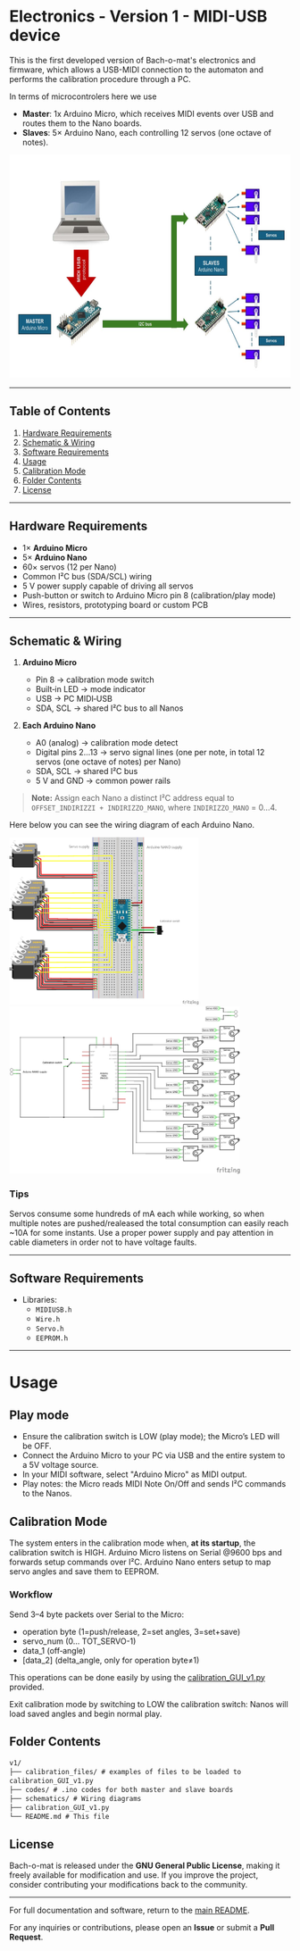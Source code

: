 # Electronics - Version 1 - MIDI-USB device

This is the first developed version of Bach-o-mat's electronics and firmware, which allows a USB-MIDI connection to the automaton and performs the calibration procedure through a PC.

In terms of microcontrolers here we use

- **Master**: 1x Arduino Micro, which receives MIDI events over USB and routes them to the Nano boards.  
- **Slaves**: 5× Arduino Nano, each controlling 12 servos (one octave of notes).

<img src="schematics/schem.jpg" height="400"/>

---

## Table of Contents

1. [Hardware Requirements](#hardware-requirements)  
2. [Schematic & Wiring](#schematic--wiring)  
3. [Software Requirements](#software-requirements)  
4. [Usage](#usage)  
5. [Calibration Mode](#calibration-mode)  
6. [Folder Contents](#folder-contents)
7. [License](#license)  

---

## Hardware Requirements

- 1× **Arduino Micro**  
- 5× **Arduino Nano**  
- 60× servos (12 per Nano)  
- Common I²C bus (SDA/SCL) wiring  
- 5 V power supply capable of driving all servos  
- Push-button or switch to Arduino Micro pin 8 (calibration/play mode)  
- Wires, resistors, prototyping board or custom PCB  

---

## Schematic & Wiring

1. **Arduino Micro**  
   - Pin 8 → calibration mode switch  
   - Built‐in LED → mode indicator
   - USB → PC MIDI‐USB
   - SDA, SCL → shared I²C bus to all Nanos

2. **Each Arduino Nano**  
   - A0 (analog) → calibration mode detect  
   - Digital pins 2…13 → servo signal lines (one per note, in total 12 servos (one octave of notes) per Nano)  
   - SDA, SCL → shared I²C bus  
   - 5 V and GND → common power rails  

> **Note:** Assign each Nano a distinct I²C address equal to `OFFSET_INDIRIZZI + INDIRIZZO_MANO`, where `INDIRIZZO_MANO` = 0…4.

Here below you can see the wiring diagram of each Arduino Nano.

<img src="schematics/slave_bb.jpg" height="300"/> <img src="schematics/slave_schem.jpg" height="300"/>

### Tips
Servos consume some hundreds of mA each while working, so when multiple notes are pushed/realeased the total consumption can easily reach ~10A for some instants.
Use a proper power supply and pay attention in cable diameters in order not to have voltage faults.

---

## Software Requirements

- Libraries:
  - `MIDIUSB.h`  
  - `Wire.h`  
  - `Servo.h`  
  - `EEPROM.h`  

---

# Usage

## Play mode
- Ensure the calibration switch is LOW (play mode); the Micro’s LED will be OFF.
- Connect the Arduino Micro to your PC via USB and the entire system to a 5V voltage source.
- In your MIDI software, select "Arduino Micro" as MIDI output.
- Play notes: the Micro reads MIDI Note On/Off and sends I²C commands to the Nanos.

## Calibration Mode
The system enters in the calibration mode when, **at its startup**, the calibration switch is HIGH.
Arduino Micro listens on Serial @9600 bps and forwards setup commands over I²C.
Arduino Nano enters setup to map servo angles and save them to EEPROM.

### Workflow
Send 3–4 byte packets over Serial to the Micro:
- operation byte (1=push/release, 2=set angles, 3=set+save)
- servo_num (0... TOT_SERVO-1)
- data_1 (off‐angle)
- [data_2] (delta_angle, only for operation byte≠1)

This operations can be done easily by using the [calibration_GUI_v1.py](./calibration_GUI_v1.py) provided.

Exit calibration mode by switching to LOW the calibration switch: Nanos will load saved angles and begin normal play.

## Folder Contents

```
v1/
├── calibration_files/ # examples of files to be loaded to calibration_GUI_v1.py
├── codes/ # .ino codes for both master and slave boards
├── schematics/ # Wiring diagrams
├── calibration_GUI_v1.py
└── README.md # This file
```

## License

Bach-o-mat is released under the **GNU General Public License**, making it freely available for modification and use. If you improve the project, consider contributing your modifications back to the community.

---

For full documentation and software, return to the [main README](../../README.md).

For any inquiries or contributions, please open an **Issue** or submit a **Pull Request**.
